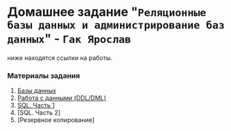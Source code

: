 # Домашнее задание "`Реляционные базы данных и администрирование баз данных`" - `Гак Ярослав`



  ниже находятся ссылки на работы.
   
### Материалы задания

1. [Базы данных](https://github.com/Anudora41/sys-bdsql-homeworks/blob/main/12-01.md) 
2. [Работа с данными (DDL/DML)](https://github.com/Anudora41/sys-bdsql-homeworks/blob/main/12-02.md)
3. [SQL. Часть 1](https://github.com/Anudora41/sys-bdsql-homeworks/blob/main/12-03.md)
4. [SQL. Часть 2]
5. [Резервное копирование]
